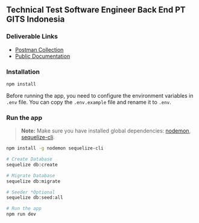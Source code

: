 ## Technical Test Software Engineer Back End PT GITS Indonesia

### Deliverable Links
- [Postman Collection](https://speeding-crater-449499.postman.co/workspace/My-Workspace~55347127-aead-4a15-8c23-a18c147853b4/collection/15801526-9d88433d-3b32-4cea-82d1-a399ec321803?action=share&creator=15801526)
- [Public Documentation](https://documenter.getpostman.com/view/15801526/2s935rHhTY)

### Installation
```bash
npm install
```

Before running the app, you need to configure the environment variables in ```.env``` file. You can copy the ```.env.example``` file and rename it to ```.env```.


### Run the app
> **Note:** Make sure you have installed global dependencies: [nodemon](https://www.npmjs.com/package/nodemon), [sequelize-cli](https://www.npmjs.com/package/sequelize-cli).

```bash
npm install -g nodemon sequelize-cli
```

```bash
# Create Database
sequelize db:create

# Migrate Database
sequelize db:migrate

# Seeder *Optional
sequelize db:seed:all

# Run the app
npm run dev
```
